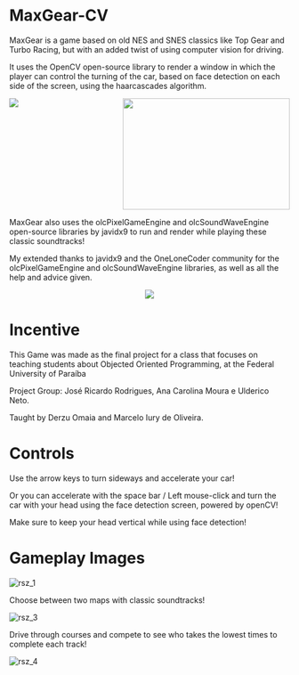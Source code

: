 # MaxGear-CV
MaxGear is a game based on old NES and SNES classics like Top Gear and Turbo Racing, but with an added twist of using computer vision for driving.

It uses the OpenCV open-source library to render a window in which the player can control the turning of the car, based on face detection on each side of the screen, using the haarcascades algorithm.

<p align="left">
  <img align="left" src="https://github.com/jrrlucenafilho/MaxGear-CV/assets/95702820/d9168ead-cb43-4412-b38f-74c86ec8e1d0">
<p align="right">
  <img width="300" height="200" src="https://github.com/jrrlucenafilho/MaxGear-CV/assets/95702820/6b85fdf3-e0cc-4874-a453-8efe7d48db2b">


MaxGear also uses the olcPixelGameEngine and olcSoundWaveEngine open-source libraries by javidx9 to run and render while playing these classic soundtracks!

My extended thanks to javidx9 and the OneLoneCoder community for the olcPixelGameEngine and olcSoundWaveEngine libraries, as well as all the help and advice given.

<p align="center">
  <img src="https://github.com/jrrlucenafilho/MaxGear-CV/assets/95702820/7b963142-5cc4-4ef3-9739-df4fce0dc3d7">
</p>

# Incentive
This Game was made as the final project for a class that focuses on teaching students about Objected Oriented Programming, at the Federal University of Paraíba

Project Group: José Ricardo Rodrigues, Ana Carolina Moura e Ulderico Neto.

Taught by Derzu Omaia and Marcelo Iury de Oliveira.

# Controls
Use the arrow keys to turn sideways and accelerate your car!

Or you can accelerate with the space bar / Left mouse-click and turn the car with your head using the face detection screen, powered by openCV!

Make sure to keep your head vertical while using face detection!

# Gameplay Images
![rsz_1](https://github.com/jrrlucenafilho/MaxGear-CV/assets/95702820/5544ea0b-f6dd-4a48-b54a-5cae269ed691)

Choose between two maps with classic soundtracks!

![rsz_3](https://github.com/jrrlucenafilho/MaxGear-CV/assets/95702820/507fdb07-d0ca-4436-a2eb-c424cf3d05f7)

Drive through courses and compete to see who takes the lowest times to complete each track!

![rsz_4](https://github.com/jrrlucenafilho/MaxGear-CV/assets/95702820/39c2109d-459c-4ed7-9e61-a96da40bcfdd)
